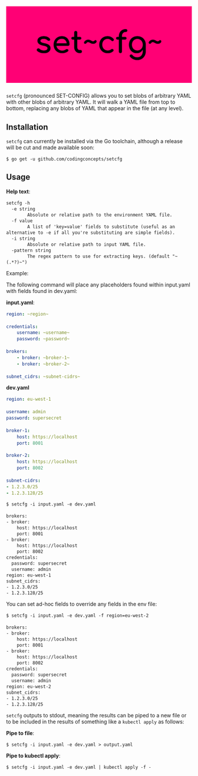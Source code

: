 # ![datagen logo](assets/cover.png)

`setcfg` (pronounced SET-CONFIG) allows you to set blobs of arbitrary YAML with other blobs of arbitrary YAML. It will walk a YAML file from top to bottom, replacing any blobs of YAML that appear in the file (at any level).

## Installation

`setcfg` can currently be installed via the Go toolchain, although a release will be cut and made available soon:

```
$ go get -u github.com/codingconcepts/setcfg
```

## Usage

**Help text**:
```
setcfg -h
  -e string
        Absolute or relative path to the environment YAML file.
  -f value
        A list of 'key=value' fields to substitute (useful as an alternative to -e if all you're substituting are simple fields).
  -i string
        Absolute or relative path to input YAML file.
  -pattern string
        The regex pattern to use for extracting keys. (default "~(.*?)~")
```

Example:

The following command will place any placeholders found within input.yaml with fields found in dev.yaml:

**input.yaml**:
``` yaml
region: ~region~

credentials:
    username: ~username~
    password: ~password~

brokers:
    - broker: ~broker-1~
    - broker: ~broker-2~

subnet_cidrs: ~subnet-cidrs~
```

**dev.yaml**
``` yaml
region: eu-west-1

username: admin
password: supersecret

broker-1:
    host: https://localhost
    port: 8001

broker-2:
    host: https://localhost
    port: 8002

subnet-cidrs:
- 1.2.3.0/25
- 1.2.3.128/25
```

```
$ setcfg -i input.yaml -e dev.yaml

brokers:
- broker:
    host: https://localhost
    port: 8001
- broker:
    host: https://localhost
    port: 8002
credentials:
  password: supersecret
  username: admin
region: eu-west-1
subnet_cidrs:
- 1.2.3.0/25
- 1.2.3.128/25
```

You can set ad-hoc fields to override any fields in the env file:
```
$ setcfg -i input.yaml -e dev.yaml -f region=eu-west-2

brokers:
- broker:
    host: https://localhost
    port: 8001
- broker:
    host: https://localhost
    port: 8002
credentials:
  password: supersecret
  username: admin
region: eu-west-2
subnet_cidrs:
- 1.2.3.0/25
- 1.2.3.128/25
```

`setcfg` outputs to stdout, meaning the results can be piped to a new file or to be included in the results of something like a `kubectl apply` as follows:

**Pipe to file**:
```
$ setcfg -i input.yaml -e dev.yaml > output.yaml
```

**Pipe to kubectl apply**:
```
$ setcfg -i input.yaml -e dev.yaml | kubectl apply -f -
```
